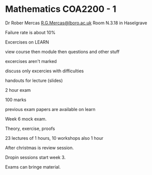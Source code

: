 # Mathematics COA2200 - 1

Dr Rober Mercas 
R.G.Mercas@lboro.ac.uk
Room N.3.18 in Haselgrave

Failure rate is about 10%

Excercises on LEARN

view course then module then questions and other stuff

excercises aren't marked

discuss only excercies with difficulties

handouts for lecture (slides)

2 hour exam

100 marks

previous exam papers are available on learn

Week 6 mock exam. 

Theory, exercise, proofs

23 lectures of 1 hours, 10 workshops also 1 hour

After christmas is review session.

Dropin sessions start week 3. 

Exams can bringe material.


